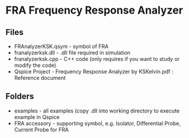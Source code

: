 # FRA Frequency Response Analyzer

## Files
* FRAnalyzerKSK.qsym - symbol of FRA
* franalyzerksk.dll - .dll file required in simulation
* franalyzerksk.cpp - C++ code (only requires if you want to study or modify the code)
* Qspice Project - Frequency Response Analyzer by KSKelvin.pdf : Reference document

## Folders
* examples - all examples (copy .dll into working directory to execute example in Qspice
* FRA accessory - supporting symbol, e.g. Isolator, Differential Probe, Current Probe for FRA
